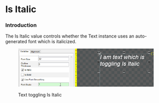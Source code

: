 # Is Italic

### Introduction

The Is Italic value controls whether the Text instance uses an auto-generated font which is italicized.

<figure><img src="../../.gitbook/assets/10_06 26 16.gif" alt=""><figcaption><p>Text toggling Is Italic</p></figcaption></figure>
